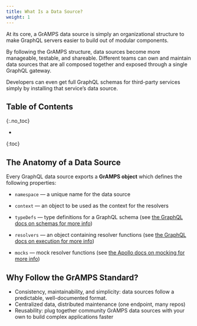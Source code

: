 ```yaml
---
title: What Is a Data Source?
weight: 1
---
```


At its core, a GrAMPS data source is simply an organizational structure to make GraphQL servers easier to build out of modular components.

By following the GrAMPS structure, data sources become more manageable, testable, and shareable. Different teams can own and maintain data sources that are all composed together and exposed through a single GraphQL gateway. 

Developers can even get full GraphQL schemas for third-party services simply by installing that service’s data source.

## Table of Contents
{:.no_toc}

- 
{:toc}

## The Anatomy of a Data Source

Every GraphQL data source exports a **GrAMPS object** which defines the following properties:

-   `namespace` — a unique name for the data source

-   `context` — an object to be used as the context for the resolvers

-   `typeDefs` — type definitions for a GraphQL schema 
    (see [the GraphQL docs on schemas for more info][1])

-   `resolvers` — an object containing resolver functions
    (see [the GraphQL docs on execution for more info][2])

-   `mocks` — mock resolver functions
    (see [the Apollo docs on mocking for more info][3])

[1]: http://graphql.org/learn/schema/
[2]: http://graphql.org/learn/execution/
[3]: https://www.apollographql.com/docs/graphql-tools/mocking.html

## Why Follow the GrAMPS Standard?

-   Consistency, maintainability, and simplicity: data sources follow a 
    predictable, well-documented format.
-   Centralized data, distributed maintenance (one endpoint, many repos)
-   Reusability: plug together community GrAMPS data sources with your own to 
    build complex applications faster
